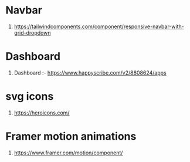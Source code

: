 # Navbar
1. https://tailwindcomponents.com/component/responsive-navbar-with-grid-dropdown

# Dashboard
1. Dashboard :- https://www.happyscribe.com/v2/8808624/apps

# svg icons 
1. https://heroicons.com/


# Framer motion animations
1. https://www.framer.com/motion/component/
